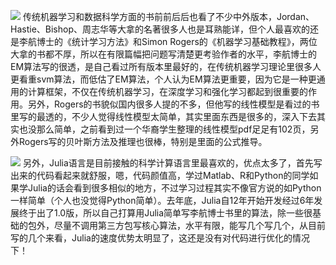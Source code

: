 ![](https://images-cn.ssl-images-amazon.com/images/I/414d9gcZNbL._SX313_BO1,204,203,200_.jpg)
传统机器学习和数据科学方面的书前前后后也看了不少中外版本，Jordan、Hastie、Bishop、周志华等大拿的名著很多人也是耳熟能详，但个人最喜欢的还是李航博士的《统计学习方法》和Simon Rogers的《机器学习基础教程》，两位大拿的书都不厚，所以在有限篇幅把问题写清楚更考验作者的水平，李航博士的EM算法写的很透，是自己看过所有版本里最好的，在传统机器学习理论里很多人更看重svm算法，而低估了EM算法，个人认为EM算法更重要，因为它是一种更通用的计算框架，不仅在传统机器学习，在深度学习和强化学习都起到很重要的作用。另外，Rogers的书貌似国内很多人提的不多，但他写的线性模型是看过的书里写的最透的，不少人觉得线性模型太简单，其实里面东西是很多的，深入下去其实也没那么简单，之前看到过一个华裔学生整理的线性模型pdf足足有102页，另外Rogers写的贝叶斯方法及推理也很棒，特别是里面的公式推导。

![](https://p.ssl.qhimg.com/dmsmfl/120_75_/t016c6de1c7c7fcf6db.png?size=591x400&phash=6897457096129765387)
另外，Julia语言是目前接触的科学计算语言里最喜欢的，优点太多了，首先写出来的代码看起来就舒服，嗯，代码颜值高，学过Matlab、R和Python的同学如果学Julia的话会看到很多相似的地方，不过学习过程其实不像官方说的如Python一样简单（个人也没觉得Python简单）。去年底，Julia自12年开始开发经过6年发展终于出了1.0版，所以自己打算用Julia简单写李航博士书里的算法，除一些很基础的包外，尽量不调用第三方包写核心算法，水平有限，能写几个写几个，从目前写的几个来看，Julia的速度优势太明显了，这还是没有对代码进行优化的情况下！